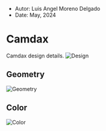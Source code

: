 - Autor: Luis Angel Moreno Delgado
- Date: May, 2024

# Camdax
Camdax design details.
![Design](https://github.com/C4mdax/Camdax/blob/main/design.png?raw=true)

## Geometry
![Geometry](https://github.com/C4mdax/Camdax/blob/main/geometry.png?raw=true)

## Color
![Color](https://github.com/C4mdax/Camdax/blob/main/color.png?raw=true)

